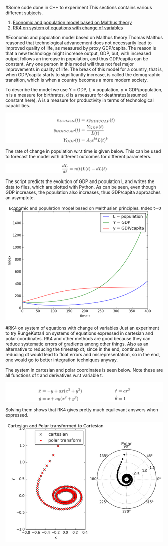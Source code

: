 #Some code done in C++ to experiment
This sections contains various different subjects.  

1. [Economic and population model based on Malthus theory](https://github.com/mintDan/Cppcode#econonic-and-population-model-based-on-malthus-theory)
2. [RK4 on system of equations with change of variables](https://github.com/mintDan/Cppcode#rk4-on-system-of-equations-with-change-of-variables)


#Economic and population model based on Malthus theory
Thomas Malthus reasoned that technological advancement does not necessarily lead to improved quality of life, as measured by proxy GDP/capita.
The reason is that a new technology might increase output, GDP, but, with increased output follows an increase in population, and thus GDP/capita can be constant.
Any one person in this model will thus not feel major improvements in quality of life. The break of this model for a country, that is, when GDP/capita starts to significantly increase,
is called the demographic transition, which is when a country becomes a more modern society.

To describe the model we use Y = GDP, L = population, y = GDP/population, n is a measure for birthrates, d is a measure for deathrates(assumed constant here),
A is a measure for productivity in terms of technological capabilities.

![n](https://github.com/mintDan/Cppcode/blob/master/figs/n.png)

The rate of change in population w.r.t time is given below. This can be used to forecast the model with different outcomes for different parameters.

![L](https://github.com/mintDan/Cppcode/blob/master/figs/L.png)

The script predicts the evolution of GDP and population L and writes the data to files, which are plotted with Python.
As can be seen, even though GDP increases, the population also increases, thus GDP/capita approaches an asymptote.

![Malthus](https://github.com/mintDan/Cppcode/blob/master/figs/Malthus.png)


#RK4 on system of equations with change of variables
Just an experiment to try RungeKutta4 on systems of equations expressed in cartesian and polar coordinates. RK4 and other methods are good because they can reduce systematic errors of gradients among other things.
Also as an alternative to reducing the timestep dt, since in the end, continually reducing dt would lead to float errors and misrepresentation, so in the end, one would go to better integration techniques anyway.

The system in cartesian and polar coordinates is seen below. Note these are all functions of t and derivatives w.r.t variable t.

![xysystem](https://github.com/mintDan/Cppcode/blob/master/figs/xysystem.png)

Solving them shows that RK4 gives pretty much equilevant answers when expressed.

![pp](https://github.com/mintDan/Cppcode/blob/master/figs/PP.png)


